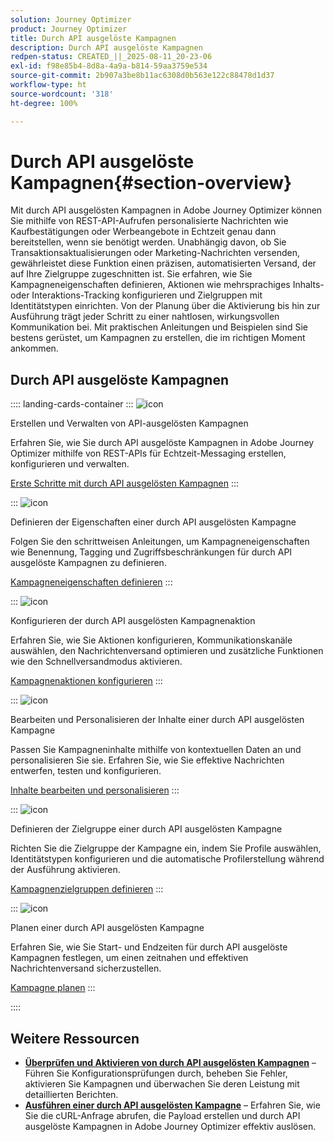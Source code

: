 ```yaml
---
solution: Journey Optimizer
product: Journey Optimizer
title: Durch API ausgelöste Kampagnen
description: Durch API ausgelöste Kampagnen
redpen-status: CREATED_||_2025-08-11_20-23-06
exl-id: f98e85b4-8d8a-4a9a-b814-59aa3759e534
source-git-commit: 2b907a3be8b11ac6308d0b563e122c88478d1d37
workflow-type: ht
source-wordcount: '318'
ht-degree: 100%

---
```


# Durch API ausgelöste Kampagnen{#section-overview}

Mit durch API ausgelösten Kampagnen in Adobe Journey Optimizer können Sie mithilfe von REST-API-Aufrufen personalisierte Nachrichten wie Kaufbestätigungen oder Werbeangebote in Echtzeit genau dann bereitstellen, wenn sie benötigt werden. Unabhängig davon, ob Sie Transaktionsaktualisierungen oder Marketing-Nachrichten versenden, gewährleistet diese Funktion einen präzisen, automatisierten Versand, der auf Ihre Zielgruppe zugeschnitten ist. Sie erfahren, wie Sie Kampagneneigenschaften definieren, Aktionen wie mehrsprachiges Inhalts- oder Interaktions-Tracking konfigurieren und Zielgruppen mit Identitätstypen einrichten. Von der Planung über die Aktivierung bis hin zur Ausführung trägt jeder Schritt zu einer nahtlosen, wirkungsvollen Kommunikation bei. Mit praktischen Anleitungen und Beispielen sind Sie bestens gerüstet, um Kampagnen zu erstellen, die im richtigen Moment ankommen.

## Durch API ausgelöste Kampagnen

:::: landing-cards-container
:::
![icon](https://cdn.experienceleague.adobe.com/icons/circle-play.svg)

Erstellen und Verwalten von API-ausgelösten Kampagnen

Erfahren Sie, wie Sie durch API ausgelöste Kampagnen in Adobe Journey Optimizer mithilfe von REST-APIs für Echtzeit-Messaging erstellen, konfigurieren und verwalten.

[Erste Schritte mit durch API ausgelösten Kampagnen](../using/campaigns/api-triggered-campaigns.md)
:::

:::
![icon](https://cdn.experienceleague.adobe.com/icons/list-check.svg)

Definieren der Eigenschaften einer durch API ausgelösten Kampagne

Folgen Sie den schrittweisen Anleitungen, um Kampagneneigenschaften wie Benennung, Tagging und Zugriffsbeschränkungen für durch API ausgelöste Kampagnen zu definieren.

[Kampagneneigenschaften definieren](../using/campaigns/api-triggered-campaign-properties.md)
:::

:::
![icon](https://cdn.experienceleague.adobe.com/icons/gear.svg)

Konfigurieren der durch API ausgelösten Kampagnenaktion

Erfahren Sie, wie Sie Aktionen konfigurieren, Kommunikationskanäle auswählen, den Nachrichtenversand optimieren und zusätzliche Funktionen wie den Schnellversandmodus aktivieren.

[Kampagnenaktionen konfigurieren](../using/campaigns/api-triggered-campaign-action.md)
:::

:::
![icon](https://cdn.experienceleague.adobe.com/icons/bullseye.svg)

Bearbeiten und Personalisieren der Inhalte einer durch API ausgelösten Kampagne

Passen Sie Kampagneninhalte mithilfe von kontextuellen Daten an und personalisieren Sie sie. Erfahren Sie, wie Sie effektive Nachrichten entwerfen, testen und konfigurieren.

[Inhalte bearbeiten und personalisieren](../using/campaigns/api-triggered-campaign-content.md)
:::

:::
![icon](https://cdn.experienceleague.adobe.com/icons/users.svg)

Definieren der Zielgruppe einer durch API ausgelösten Kampagne

Richten Sie die Zielgruppe der Kampagne ein, indem Sie Profile auswählen, Identitätstypen konfigurieren und die automatische Profilerstellung während der Ausführung aktivieren.

[Kampagnenzielgruppen definieren](../using/campaigns/api-triggered-campaign-audience.md)
:::

:::
![icon](https://cdn.experienceleague.adobe.com/icons/clock.svg)

Planen einer durch API ausgelösten Kampagne

Erfahren Sie, wie Sie Start- und Endzeiten für durch API ausgelöste Kampagnen festlegen, um einen zeitnahen und effektiven Nachrichtenversand sicherzustellen.

[Kampagne planen](../using/campaigns/api-triggered-campaign-schedule.md)
:::

::::


## Weitere Ressourcen

- **[Überprüfen und Aktivieren von durch API ausgelösten Kampagnen](../using/campaigns/review-activate-api-triggered-campaign.md)** – Führen Sie Konfigurationsprüfungen durch, beheben Sie Fehler, aktivieren Sie Kampagnen und überwachen Sie deren Leistung mit detaillierten Berichten.
- **[Ausführen einer durch API ausgelösten Kampagne](../using/campaigns/trigger-campaigns.md)** – Erfahren Sie, wie Sie die cURL-Anfrage abrufen, die Payload erstellen und durch API ausgelöste Kampagnen in Adobe Journey Optimizer effektiv auslösen.
